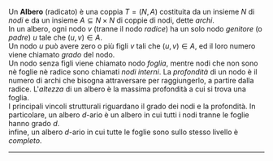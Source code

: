 Un **Albero** (radicato) è una coppia $T = (N, A)$ costituita da un insieme $N$ di _nodi_ e da un insieme $A \subseteq N \times N$ di coppie di nodi, dette _archi_.<br />
In un albero, ogni nodo $v$ (tranne il nodo _radice_) ha un solo nodo _genitore_ (o _padre_) $u$ tale che $(u, v) \in A$.<br />
Un nodo $u$ può avere zero o più figli $v$ tali che $(u, v) \in A$, ed il  loro numero viene chiamato _grado_ del nodo.<br />
Un nodo senza figli viene chiamato nodo _foglia_, mentre nodi che non sono nè foglie nè radice sono chiamati _nodi interni_. La _profondità_ di un nodo è il numero di archi che bisogna attraversare per raggiungerlo, a partire dalla radice. L'_altezza_ di un albero è la massima profondità a cui si trova una foglia.<br />
I principali vincoli strutturali riguardano il grado dei nodi e la profondità. In particolare, un albero $d$-ario è un albero in cui tutti i nodi tranne le foglie hanno grado $d$.<br />
infine, un albero $d$-ario in cui tutte le foglie sono sullo stesso livello è _completo_.<br />

------------------------------------------------------------